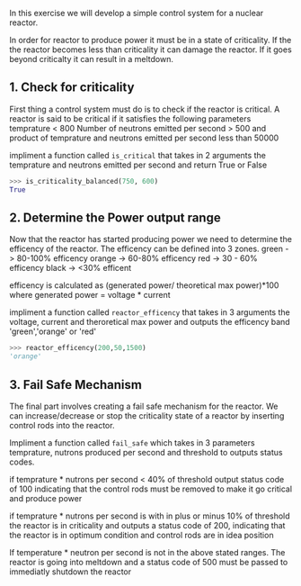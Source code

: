 <!-- 
Date: 26 Jan 2021
This is a draft to see if this is question theme is suitable or not and will change according to 
review feedback
 -->

In this exercise we will develop a simple control system for a nuclear reactor.

In order for reactor to produce power it must be in a state of criticality. 
If the the reactor becomes less than criticality it can damage the reactor. 
If it goes beyond criticalty it can result in a meltdown.

[//]: # 'Check for criticality'
<!-- to teach base if condition -->

## 1. Check for criticality

First thing a control system must do is to check if the reactor is critical. 
A reactor is said to be critical if it satisfies the following parameters
temprature < 800
Number of neutrons emitted per second > 500
and product of temprature and neutrons emitted per second less than 50000

impliment a function called `is_critical` that takes in 2 arguments the temprature and neutrons emitted per second and return True or False 

```python
>>> is_criticality_balanced(750, 600)
True
```

[//]: # 'Determine the Power output band'

<!-- For teaching elif -->

## 2. Determine the Power output range

Now that the reactor has started producing power we need to determine the efficency of the reactor.
The efficency can be defined into 3 zones.
green -> 80-100% efficency
orange -> 60-80% efficency
red -> 30 - 60% efficency
black -> <30% efficent


efficency is calculated as (generated power/ theoretical max power)*100
where generated power = voltage * current

impliment a function called `reactor_efficency` that takes in 3 arguments the voltage, current and theroretical max power and outputs the efficency band 'green','orange' or 'red'

```python
>>> reactor_efficency(200,50,1500)
'orange'
```



[//]: # 'Fail Safe Mechanism'

<!-- Intention is to teach use of if, elif and else -->

## 3. Fail Safe Mechanism

The final part involves creating a fail safe mechanism for the reactor. We can increase/decrease or stop 
the criticality state of a reactor by inserting control rods into the reactor. 

Impliment a function called `fail_safe` which takes in 3 parameters temprature, nutrons produced per second and threshold to outputs status codes.

if temprature * nutrons per second < 40% of threshold output status code of 100 indicating that
the control rods must be removed to make it go critical and produce power

if temprature * nutrons per second is with in plus or minus 10% of threshold the reactor is in criticality
and outputs a status code of 200, indicating that the reactor is in optimum condition and control rods 
are in idea position

If temperature * neutron per second is not in the above stated ranges. The reactor is going into meltdown
and a status code of 500 must be passed to immediatly shutdown the reactor 
